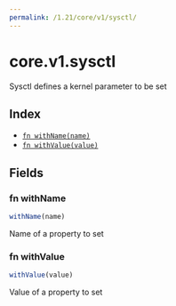 ```yaml
---
permalink: /1.21/core/v1/sysctl/
---
```


# core.v1.sysctl

Sysctl defines a kernel parameter to be set

## Index

* [`fn withName(name)`](#fn-withname)
* [`fn withValue(value)`](#fn-withvalue)

## Fields

### fn withName

```ts
withName(name)
```

Name of a property to set

### fn withValue

```ts
withValue(value)
```

Value of a property to set